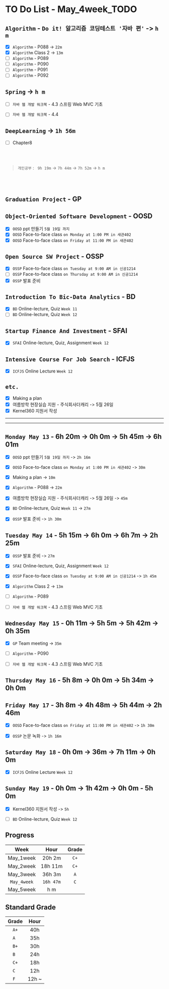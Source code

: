 # TO Do List - May_4week_TODO

## `Algorithm` - `Do it! 알고리즘 코딩테스트 '자바 편'` -> `h m`
- [x] `Algorithm` - P088 -> `22m`
- [x] `Algorithm` Class 2 -> `13m`
- [ ] `Algorithm` - P089
- [ ] `Algorithm` - P090
- [ ] `Algorithm` - P091
- [ ] `Algorithm` - P092

## `Spring` -> `h m`
- [ ] `자바 웹 개발 워크북` - 4.3 스프링 Web MVC 기초
- [ ] `자바 웹 개발 워크북` - 4.4


## `DeepLearning` -> `1h 56m`
- [ ] Chapter8


<br><br>

> `개인공부` : ` 9h 19m` -> `7h 44m` -> `7h 52m` -> `h m`

<br><br>

<!-- ## `Java`
## `OPIc`
## `Stock`
## `React` -->


## `Graduation Project` - GP
<!-- - [x] `GP` 대면수업 `화요일`
- [x] `GP` 대면수업 `목요일`
- [x] `GP` Team Meeting `Friday 15:00` -->

## `Object-Oriented Software Development` - OOSD
- [x] `OOSD` ppt 만들기 `5월 19일 까지`
- [x] `OOSD` Face-to-face class `on Monday at 1:00 PM in 새관402`
- [x] `OOSD` Face-to-face class `on Friday at 11:00 PM in 새관402`

## `Open Source SW Project` - OSSP
- [x] `OSSP` Face-to-face class `on Tuesday at 9:00 AM in 신공1214`
- [ ] `OSSP` Face-to-face class `on Thursday at 9:00 AM in 신공1214`
- [x] `OSSP` 발표 준비

## `Introduction To Bic-Data Analytics` - BD
- [x] `BD` Online-lecture, Quiz  `Week 11`
- [ ] `BD` Online-lecture, Quiz  `Week 12`

## `Startup Finance And Investment` - SFAI
- [x] `SFAI` Online-lecture, Quiz, Assignment `Week 12`

## `Intensive Course For Job Search` - ICFJS
- [x] `ICFJS` Online Lecture `Week 12`
<!-- - [ ] `ICFJS` - Assignment3 `until June 20` -->

## `etc.`
- [x] Making a plan
- [x] 여름방학 현장실습 지원 - 주식회사더캐리 -> 5월 26일
- [x] Kernel360 지원서 작성

---
---

## `Monday May 13` - 6h 20m -> 0h 0m -> 5h 45m -> 6h 01m
- [x] `OOSD` ppt 만들기 `5월 19일 까지` -> `2h 16m`
- [x] `OOSD` Face-to-face class `on Monday at 1:00 PM in 새관402` -> `30m`
- [x] Making a plan -> `10m`
- [x] `Algorithm` - P088 -> `22m`
- [x] 여름방학 현장실습 지원 - 주식회사더캐리 -> 5월 26일 -> `45m`
- [x] `BD` Online-lecture, Quiz  `Week 11` -> `27m`
- [x] `OSSP` 발표 준비 -> `1h 30m`


## `Tuesday May 14` - 5h 15m -> 6h 0m -> 6h 7m -> 2h 25m
- [x] `OSSP` 발표 준비 -> `27m`
- [x] `SFAI` Online-lecture, Quiz, Assignment `Week 12`
- [x] `OSSP` Face-to-face class `on Tuesday at 9:00 AM in 신공1214` -> `1h 45m`
- [x] `Algorithm` Class 2 -> `13m`
- [ ] `Algorithm` - P089
- [ ] `자바 웹 개발 워크북` - 4.3 스프링 Web MVC 기초


## `Wednesday May 15` - 0h 11m -> 5h 5m -> 5h 42m -> 0h 35m
- [x] `GP` Team meeting -> `35m`
- [ ] `Algorithm` - P090
- [ ] `자바 웹 개발 워크북` - 4.3 스프링 Web MVC 기초


## `Thursday May 16` - 5h 8m -> 0h 0m -> 5h 34m -> 0h 0m


## `Friday May 17` - 3h 8m -> 4h 48m -> 5h 44m -> 2h 46m
- [x] `OOSD` Face-to-face class `on Friday at 11:00 PM in 새관402` -> `1h 30m`
- [x] `OSSP` 논문 녹화 -> `1h 16m`


## `Saturday May 18` - 0h 0m -> 36m -> 7h 11m -> 0h 0m
- [x] `ICFJS` Online Lecture `Week 12`


## `Sunday May 19` - 0h 0m -> 1h 42m -> 0h 0m - 5h 0m
- [x] Kernel360 지원서 작성 -> `5h`
- [ ] `BD` Online-lecture, Quiz  `Week 12`


## Progress
| Week | Hour | Grade |
|:---:|:---:|:---:|
|May_1week|20h 2m|`C+`|
|May_2week|18h 11m|`C+`|
|May_3week|36h 3m|`A`|
|`May_4week`|`16h 47m`|`C`|
|May_5week|h m||


## Standard Grade
| Grade | Hour |
|:---:|:---:|
|`A+`|40h|
|`A `|35h|
|`B+`|30h|
|`B `|24h|
|`C+`|18h|
|`C `|12h|
|`F `|12h ~|
